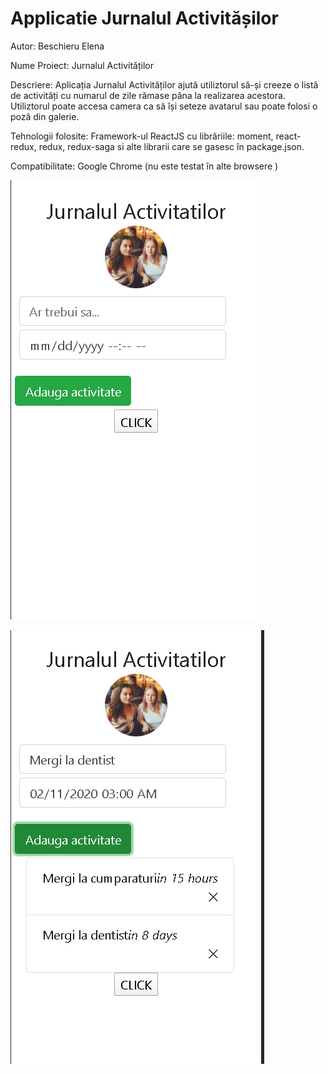 # Applicatie Jurnalul Activitășilor

Autor: Beschieru Elena

Nume Proiect: Jurnalul Activităților

Descriere: Aplicația Jurnalul Activităților ajută utiliztorul să-și creeze o listă de activități cu numarul de zile rămase pâna la realizarea acestora. Utiliztorul poate accesa camera ca să își seteze avatarul sau poate folosi o poză din galerie. 

Tehnologii folosite: Framework-ul ReactJS  cu librăriile:  moment, react-redux, redux, redux-saga si alte librarii care se gasesc în package.json.

Compatibilitate: Google Chrome (nu este testat în alte browsere )


![alt text](https://github.com/elenabeschieru/app_mobile_2020/blob/master/img_git/pic1.PNG)

![alt text](https://github.com/elenabeschieru/app_mobile_2020/blob/master/img_git/pic2.PNG)



